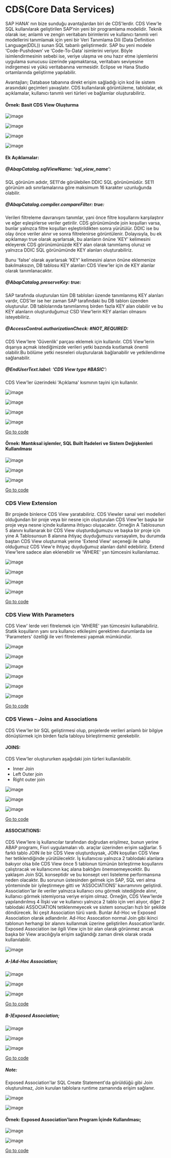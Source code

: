 # CDS(Core Data Services)

SAP HANA' nın bize sunduğu avantajlardan biri de CDS'lerdir. CDS View'le SQL kullanılarak geliştirilen SAP’nin yeni bir programlama modelidir.
Teknik olarak ise; anlamlı ve zengin veritabanı birimlerini ve kullanıcı tanımlı veri modellerini tanımlamak için yeni bir Veri Tanımlama Dili (Data Definition Language(DDL)) 
sunan SQL tabanlı geliştirmedir. SAP bu yeni modele ‘Code-Pushdown’ ve ‘Code-To-Data’ isimlerini veriyor. Böyle isimlendirmesinin sebebi ise, veriye ulaşma ve onu hazır etme işlemlerini uygulama sunucusu üzerinde yapmaktansa, veritabanı seviyesine indirgemesi ve yükü veritabanına vermesidir. 
Eclipse ve Hana Studio ortamlarında geliştirme yapılabilir.

Avantajları;
Database tabanına direkt erişim sağladığı için kod ile sistem arasındaki geçimleri yavaşlatır. 
CDS kullanılarak görüntüleme, tablolalar, ek açıklamalar, kullanıcı tanımlı veri türleri ve bağlamlar oluşturabiliriz. 

#### Örnek: Basit CDS View Oluşturma

![image](https://user-images.githubusercontent.com/26427511/145884694-5ddbb1de-65a1-4fee-9697-a64200c11373.png)

![image](https://user-images.githubusercontent.com/26427511/145952321-3eefc626-4fbc-4a80-9d0b-1b375aebcd0f.png)

![image](https://user-images.githubusercontent.com/26427511/145885156-082d6450-cc31-4d3c-8125-968dedfb93d6.png)

![image](https://user-images.githubusercontent.com/26427511/145885910-c97989b2-799f-4f60-9d4f-26309c01a7c1.png)

#### Ek Açıklamalar:

##### @AbapCatalog.sqlViewName: ‘sql_view_name’: 
SQL görünüm adıdır, SE11'de görülebilen DDIC SQL görünümüdür. SE11 görünüm adı sınırlamalarına göre maksimum 16 karakter uzunluğunda olabilir. 

##### @AbapCatalog.compiler.compareFilter: true:
Verileri filtreleme davranışını tanımlar, yani önce filtre koşullarını karşılaştırır ve eğer eşleşirlerse veriler getirilir. CDS görünümünde join koşulları varsa, bunlar yalnızca filtre koşulları eşleştirildikten sonra yürütülür. DDIC ise bu olay önce veriler alınır ve sonra filtrelenirse görüntülenir. Dolayısıyla, bu ek açıklamayı true olarak ayarlarsak, bu alanların önüne 'KEY' kelimesini ekleyerek CDS görünümünüzde KEY alan olarak tanımlamış oluruz ve  yalnızca DDIC SQL görünümünde KEY alanları oluşturabiliriz.

Bunu 'false' olarak ayarlarsak 'KEY' kelimesini alanın önüne eklemenize bakılmaksızın, DB tablosu KEY alanları CDS View'ler için de KEY alanlar olarak tanımlanacaktır.

##### @AbapCatalog.preserveKey: true:
SAP tarafında oluşturulan tüm DB tabloları üzende tanımlanmış KEY alanları vardır, CDS'ler ise her zaman SAP tarafındaki bu DB tablorı üzenden oluşturulur. DB tablolarında tanımlanmış birden fazla KEY alan olabilir ve bu KEY alanların oluşturduğumuz CSD View'lerin KEY alanları olmasını isteyebiliriz. 

##### @AccessControl.authorizationCheck: #NOT_REQUIRED:
CDS View'lere 'Güvenlik' parçası eklemek için kullanılır. CDS View'lerin dışarıya açmak istediğimizde verileri yetki bazında kısıtlamak önemli olabilir.Bu bölüme yetki nesneleri oluşturularak bağlanabilir ve yetkilendirme sağlanabilir.

##### @EndUserText.label: ‘CDS View type #BASIC’:
CDS View'ler üzerindeki 'Açıklama' kısmının tayini için kullanılır.

![image](https://user-images.githubusercontent.com/26427511/145891472-4b12639e-5d70-4d83-b022-4c36a29bd0ee.png)

![image](https://user-images.githubusercontent.com/26427511/145890633-f77b7381-f05d-4975-8891-c598cf423f09.png)

![image](https://user-images.githubusercontent.com/26427511/145890791-2e6d7f8f-73b5-40e0-82e8-4b1f7ea481db.png)

![image](https://user-images.githubusercontent.com/26427511/145891019-a1a6761e-6ab5-4533-83d8-d7b12e6ec09d.png)

[Go to code](sourceCode/ZAATAN_CDS_DEMO_1.abap)
 
#### Örnek: Mantıksal işlemler, SQL Built İfadeleri ve Sistem Değişkenleri Kullanılması

![image](https://user-images.githubusercontent.com/26427511/145999657-c4e606ee-7476-4ff8-831a-8d84f941927b.png)

![image](https://user-images.githubusercontent.com/26427511/145998985-b8adcd89-8142-46b8-8284-2b8a40a9a09e.png)

![image](https://user-images.githubusercontent.com/26427511/145999396-4ed51db0-8699-409a-99ca-f19f747c63c0.png)

[Go to code](sourceCode/ZAATAN_CDS_DEMO_2.abap)
 
### CDS View Extension
Bir projede binlerce CDS View yaratabiliriz. CDS Viewler sanal veri modelleri olduğundan bir proje veya bir nesne için oluşturulan CDS View'ler başka bir proje veya nesne içinde kullanma ihtiyacı oluşacaktır. Örneğin A Tablosunun 5 alanını kullanarak bir CDS View oluşturduğumuzu ve başka bir proje için yine A Tablosunsun 8 alanına ihtiyaç duyduğumuzu varsayalım, bu durumda baştan CDS View oluşturmak yerine 'Extend View' seçeneği ile sahip olduğumuz CDS View'e ihtiyaç duyduğumuz alanları dahil edebiliriz. Extend View'lere sadece alan eklenebilir ve 'WHERE' yan tümcesini kullanılamaz.

![image](https://user-images.githubusercontent.com/26427511/146031872-d4d08b17-472e-4c3c-91b3-9c8dc5b2285d.png)

![image](https://user-images.githubusercontent.com/26427511/146034039-e91b6604-8643-40b8-8b92-3a9703d2e13f.png)

![image](https://user-images.githubusercontent.com/26427511/146033921-1c0a826b-35c8-4b34-805c-5a698335fd57.png)

![image](https://user-images.githubusercontent.com/26427511/146034504-257e2a27-d520-4e79-9c0f-98d0007e3322.png)

[Go to code](sourceCode/ZAATAN_CDS_DEMO_3.abap)

### CDS View With Parameters
CDS View' lerde veri fitrelemek için 'WHERE' yan tümcesini kullanabiliriz. Statik koşulların yanı sıra kullanıcı etkileşimi gerektiren durumlarda ise 'Parameters' özelliği ile veri fitrelemesi yapmak mümkündür. 

![image](https://user-images.githubusercontent.com/26427511/146036782-af2d0c7a-b638-4fcb-8bde-8150049d27b3.png)

![image](https://user-images.githubusercontent.com/26427511/146037887-101755c5-a0d1-4577-956f-78f53c11645c.png)

![image](https://user-images.githubusercontent.com/26427511/146038082-0fc6052c-7877-4b9d-b0f9-52d3b8000cb2.png)

![image](https://user-images.githubusercontent.com/26427511/146038265-152b3909-a28c-4c9e-83f7-a915614cbb5b.png)

![image](https://user-images.githubusercontent.com/26427511/146039593-d1bbeafa-ab4f-4bc3-819e-a3953eae4ab2.png)

![image](https://user-images.githubusercontent.com/26427511/146039431-6f264e02-ed53-4b99-98d6-61a21f4d89e2.png)

[Go to code](sourceCode/ZAATAN_CDS_DEMO_4.abap)

### CDS Views – Joins and Associations
CDS View'ler bir SQL geliştirmesi olup, projelerde verileri anlamlı bir bilgiye dönüştürmek için birden fazla tabloyu birleştirmemiz gerekebilir.  

#### JOINS:
CDS View'ler oluştururken aşağıdaki join türleri kullanılabilir.
 - Inner Join
 - Left Outer join
 - Right outer join


![image](https://user-images.githubusercontent.com/26427511/146067874-c3875496-d24e-4589-9751-e2fc29ce9488.png)

![image](https://user-images.githubusercontent.com/26427511/146069096-09efcee8-2f22-4201-921d-b471e243f581.png)

![image](https://user-images.githubusercontent.com/26427511/146069213-0ee063f6-efa1-409e-9990-ed4ccbe026f0.png)

[Go to code](sourceCode/ZAATAN_CDS_DEMO_5.abap)


#### ASSOCIATIONS:
CDS View'lere iş kullanıcılar tarafından doğrudan erişilmez, bunun yerine ABAP programı, Fiori uygulamaları vb. araçlar üzerinden erişim sağlarlar. 5 farklı tablo JOIN ile bir CDS View oluşturduysak, JOIN koşulları CDS View her tetiklendiğinde yürütülecektir. İş kullanıcısı yalnızca 2 tablodaki alanlara bakıyor olsa bile CDS View önce 5 tablonun tümünün birleştirme koşullarını çalıştıracak ve kullanıcının kaç alana baktığını önemsemeyecektir. Bu yaklaşım Join SQL konseptidir ve bu konsept veri listeleme performansına neden olacaktır. Bu sorunun üstesinden gelmek için SAP, SQL veri alma yönteminde bir iyileştirmeye gitti ve 'ASSOCIATIONS' kavramınını geliştirdi. Association'lar ile veriler yalnızca kullanıcı onu görmek istediğinde alınır, kullanıcı görmek istemiyorsa veriye erişim olmaz. Örneğin, CDS View'lerde yapılandırılmış 4 İlişki var ve kullanıcı yalnızca 2 tablo için veri alıyor, diğer 2 tablodaki ASSOCIATION tetiklenmeyecek ve sistem sonuçları hızlı bir şekilde döndürecek. İki çeşit Association türü vardı. Bunlar Ad-Hoc ve Exposed Association olarak adlandırılır. Ad-Hoc Assocation normal Join gibi ikinci tablonun herhangi bir alanını kullanmak üzerine geliştirilen Assocation'lardır. Exposed Association ise ilgili View için bir alan olarak görünmez ancak başka bir View aracılığıyla erişim sağlandığı zaman direk olarak orada kullanılabilir.

![image](https://user-images.githubusercontent.com/26427511/146602765-799b7e1b-1c93-47e8-9058-52e7fa3ca68e.png)

##### A-)Ad-Hoc Association;

![image](https://user-images.githubusercontent.com/26427511/146594446-d27df677-da07-46b2-b881-023c44b8cfb8.png)

![image](https://user-images.githubusercontent.com/26427511/146594494-9e98bc13-0bb6-4b45-8298-54f1e7a166e2.png)

![image](https://user-images.githubusercontent.com/26427511/146594539-6106940c-7276-4f2f-938b-2bb5d34826bd.png)

[Go to code](sourceCode/ZAATAN_CDS_DEMO_6.abap)

##### B-)Exposed Association;

![image](https://user-images.githubusercontent.com/26427511/146595348-59b36649-0cf0-47b0-bbae-54f80335ccf2.png)

![image](https://user-images.githubusercontent.com/26427511/146595405-59a58d10-2106-4ef3-922a-58ddfc79b8ac.png)

![image](https://user-images.githubusercontent.com/26427511/146600287-b0937616-f974-40b2-a6ff-57e1afeeda8f.png)

[Go to code](sourceCode/ZAATAN_CDS_DEMO_7.abap)

##### Note: 
Exposed Association'lar SQL Create Statement'da görüldüğü gibi Join oluşturulmaz, Join kurulan tablolara runtime zamanında erişim sağlanır.
 
![image](https://user-images.githubusercontent.com/26427511/146600558-0d7d5282-5d44-4dac-92a7-5b45621ab727.png)

![image](https://user-images.githubusercontent.com/26427511/146596446-399e7584-c0e0-4b53-aa89-478596a9d8b7.png)


#### Örnek: Exposed Association'ların Program İçinde Kullanılması;

![image](https://user-images.githubusercontent.com/26427511/146599812-0de9b99c-e0c6-4a90-bb00-44cc4c4be7f2.png)

![image](https://user-images.githubusercontent.com/26427511/146600137-d25b2230-6631-4176-88a1-6c98a1e08ff4.png)

[Go to code](sourceCode/ZAATAN_CDS_DEMO_8.abap)


